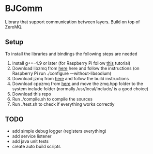 # BJComm #
Library that support communication between layers. Build on top of ZeroMQ.

## Setup ##
To install the libraries and bindings the following steps are needed

1. Install g++-4.9 or later (for Raspberry Pi follow [this](https://solarianprogrammer.com/2015/01/13/raspberry-pi-raspbian-install-gcc-compile-cpp-14-programs/) tutorial)
2. Download libzmq from [here](http://zeromq.org/intro:get-the-software) here and follow the instructions (on Raspberry Pi run ./configure --without-libsodium)
3. Download jzmq from [here](https://github.com/zeromq/jzmq) and follow the build instructions
4. Download cppzmq from [here](https://github.com/zeromq/cppzmq) and move the zmq.hpp folder to the system include folder (normally /usr/local/include/ is a good choice)
5. Download this repo
6. Run ./compile.sh to compile the sources
7. Run ./test.sh to check if everything works correctly

## TODO ##
* add simple debug logger (registers everything)
* add service listener
* add java unit tests
* create auto build scripts

